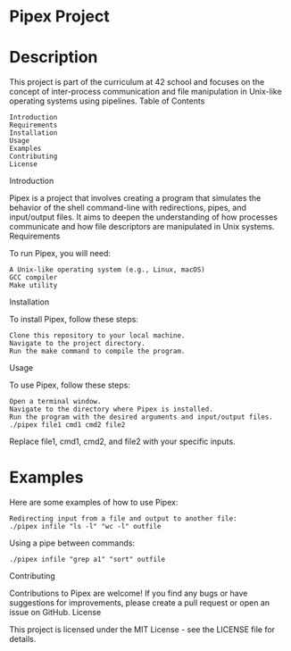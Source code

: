 <h1>Pipex Project</h1>
<h1>Description</h1>

This project is part of the curriculum at 42 school and focuses on the concept of inter-process communication and file manipulation in Unix-like operating systems using pipelines.
Table of Contents

    Introduction
    Requirements
    Installation
    Usage
    Examples
    Contributing
    License

Introduction

Pipex is a project that involves creating a program that simulates the behavior of the shell command-line with redirections, pipes, and input/output files. It aims to deepen the understanding of how processes communicate and how file descriptors are manipulated in Unix systems.
Requirements

To run Pipex, you will need:

    A Unix-like operating system (e.g., Linux, macOS)
    GCC compiler
    Make utility

Installation

To install Pipex, follow these steps:

    Clone this repository to your local machine.
    Navigate to the project directory.
    Run the make command to compile the program.

Usage

To use Pipex, follow these steps:

    Open a terminal window.
    Navigate to the directory where Pipex is installed.
    Run the program with the desired arguments and input/output files.
    ./pipex file1 cmd1 cmd2 file2
Replace file1, cmd1, cmd2, and file2 with your specific inputs.
<h1>Examples</h1>

Here are some examples of how to use Pipex:

    Redirecting input from a file and output to another file:
    ./pipex infile "ls -l" "wc -l" outfile
Using a pipe between commands:

    ./pipex infile "grep a1" "sort" outfile
Contributing

Contributions to Pipex are welcome! If you find any bugs or have suggestions for improvements, please create a pull request or open an issue on GitHub.
License

This project is licensed under the MIT License - see the LICENSE file for details.













